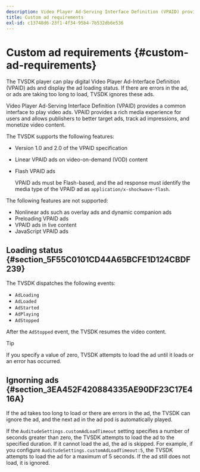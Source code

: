 ```yaml
---
description: Video Player Ad-Serving Interface Definition (VPAID) provides a common interface to play video ads. VPAID provides a rich media experience for users and allows publishers to better target ads, track ad impressions, and monetize video content.
title: Custom ad requirements
exl-id: c13748d6-23f1-4f34-95b4-7b532db6e536
---
```

# Custom ad requirements {#custom-ad-requirements}

The TVSDK player can play digital Video Player Ad-Interface Definition (VPAID) ads and display the ad loading status. If there are errors in the ad, or ads are taking too long to load, TVSDK ignores these ads.

Video Player Ad-Serving Interface Definition (VPAID) provides a common interface to play video ads. VPAID provides a rich media experience for users and allows publishers to better target ads, track ad impressions, and monetize video content.

<!--<a id="section_9A358902CBC24999BA34206EE2029616"></a>-->

The TVSDK supports the following features:

* Version 1.0 and 2.0 of the VPAID specification 
* Linear VPAID ads on video-on-demand (VOD) content 
* Flash VPAID ads

  VPAID ads must be Flash-based, and the ad response must identify the media type of the VPAID ad as `application/x-shockwave-flash`.

The following features are not supported:

* Nonlinear ads such as overlay ads and dynamic companion ads 
* Preloading VPAID ads 
* VPAID ads in live content 
* JavaScript VPAID ads

## Loading status {#section_5F55C0101CD44A65BCFE1D124CBDF239}

The TVSDK dispatches the following events:

* `AdLoading` 
* `AdLoaded` 
* `AdStarted` 
* `AdPlaying` 
* `AdStopped`

After the `AdStopped` event, the TVSDK resumes the video content.

>[!TIP]
>
>If you specify a value of zero, TVSDK attempts to load the ad until it loads or an error has occurred.

## Ignorning ads {#section_3EA452F420884335AE90DF23C17E416A}

If the ad takes too long to load or there are errors in the ad, the TVSDK can ignore the ad, and the next ad in the ad pod is automatically played.

If the `AuditudeSettings.customAdLoadTimeout` setting specifies a number of seconds greater than zero, the TVSDK attempts to load the ad to the specified duration. If it cannot load the ad, the ad is skipped. For example, if you configure `AuditudeSettings.customAdLoadTimeout:5`, the TVSDK attempts to load the ad for a maximum of 5 seconds. If the ad still does not load, it is ignored.
